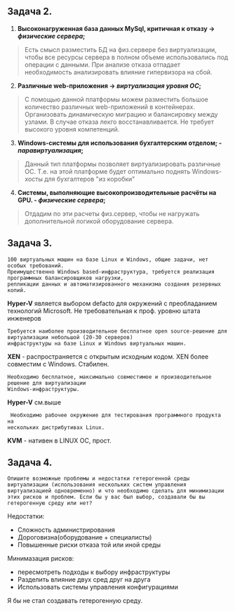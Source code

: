 ## Задача 2.

1. **Высоконагруженная база данных MySql, критичная к отказу -> *физические сервера*;**

>  Есть смысл разместить БД на физ.сервере без виртуализации, чтобы все ресурсы сервера в полном объеме использовались под операции с данными. При анализе отказа отпадает необходимость анализировать влияние гипервизора на сбой.


2. **Различные web-приложения -> *виртуализация уровня ОС*;**

> С помощью данной платформы можем разместить большое количество различных web-приложений в контейнерах.
> Организовать динамическую миграцию и балансировку между узлами.
> В случае отказа лекго восстанавливается. Не требует высокого уровня компетенций.

3. **Windows-системы для использования бухгалтерским отделом; - *паравиртуализация*;**

> Данный тип платформы позволяет виртуализировать различные ОС. Т.е. на этой платформе будет оптимально поднять Windows-хосты для бухгалтеров "из коробки"


4. **Системы, выполняющие высокопроизводительные расчёты на GPU.  - *физические сервера*;**

> Отдадим по эти расчеты физ.сервер, чтобы не нагружать дополнительной логикой оборудование сервера.   

## Задача 3.

```
100 виртуальных машин на базе Linux и Windows, общие задачи, нет особых требований.
Преимущественно Windows based-инфраструктура, требуется реализация программных балансировщиков нагрузки,
репликации данных и автоматизированного механизма создания резервных копий.

```
**Hyper-V** является выбором defacto для окружений с преобладанием технологий Microsoft. Не требовательная к проф. уровню штата инженеров

```
Требуется наиболее производительное бесплатное open source-решение для виртуализации небольшой (20-30 серверов)
инфраструктуры на базе Linux и Windows виртуальных машин.
```
**XEN**  - распространяется с открытым исходным кодом. XEN более совместим с Windows. Стабилен.

```
Необходимо бесплатное, максимально совместимое и производительное решение для виртуализации
Windows-инфраструктуры.

```
**Hyper-V** см.выше
```
 Необходимо рабочее окружение для тестирования программного продукта на
нескольких дистрибутивах Linux.
```
**KVM** - нативен в LINUX ОС, прост.

## Задача 4.

```
Опишите возможные проблемы и недостатки гетерогенной среды виртуализации (использования нескольких систем управления виртуализацией одновременно) и что необходимо сделать для минимизации этих рисков и проблем. Если бы у вас был выбор, создавали бы вы гетерогенную среду или нет?
```
Недостатки:
- Сложность администрирования
- Дороговизна(оборудование + специалисты)
- Повышенные риски отказа той или иной среды

Минимазация рисков:
- пересмотреть подходы к выбору инфраструктуры
- Разделить влияние двух сред друг на друга
- Использовать системы управления конфигурациями

Я бы не стал создавать гетерогенную среду. 




